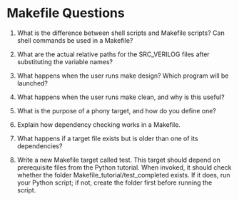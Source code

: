 # Makefile Questions 

1. What is the difference between shell scripts and Makefile scripts? Can shell commands be used in a Makefile? 

2. What are the actual relative paths for the SRC_VERILOG files after substituting the variable names? 

3. What happens when the user runs make design? Which program will be launched? 

4. What happens when the user runs make clean, and why is this useful? 

5. What is the purpose of a phony target, and how do you define one? 

6. Explain how dependency checking works in a Makefile. 

7. What happens if a target file exists but is older than one of its dependencies? 

8. Write a new Makefile target called test. This target should depend on prerequisite files from the Python tutorial. When invoked, it should check whether the folder Makefile_tutorial/test_completed exists. If it does, run your Python script; if not, create the folder first before running the script. 
